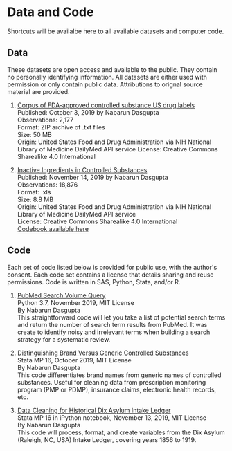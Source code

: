 # Data and Code
Shortcuts will be availalbe here to all available datasets and computer code.

## Data
These datasets are open access and available to the public. They contain no personally identifying information. All datasets are either used with permission or only contain public data. Attributions to orignal source material are provided.

1. [Corpus of FDA-approved controlled substance US drug labels](https://github.com/opioiddatalab/ExcipientHarm/blob/master/inactive%20ingredients/DrugLabelCorpus.md)<br>
Published: October 3, 2019 by Nabarun Dasgupta<br>
Observations: 2,177<br>
Format: ZIP archive of .txt files <br>
Size: 50 MB<br>
Origin: United States Food and Drug Administration via NIH National Library of Medicine DailyMed API service
License: Creative Commons Sharealike 4.0 International<br>

2. [Inactive Ingredients in Controlled Substances](https://github.com/opioiddatalab/ExcipientHarm/blob/master/inactive%20ingredients/allcsingredientswide.xls)<br>
Published: November 14, 2019 by Nabarun Dasgupta<br>
Observations: 18,876<br>
Format: .xls<br>
Size: 8.8 MB<br>
Origin: United States Food and Drug Administration via NIH National Library of Medicine DailyMed API service<br>
License: Creative Commons Sharealike 4.0 International<br>
[Codebook available here](https://github.com/opioiddatalab/ExcipientHarm/blob/master/inactive%20ingredients/inactive%20ingredients%20codebook.pdf)


## Code
Each set of code listed below is provided for public use, with the author's consent. Each code set contains a license that details sharing and reuse permissions. Code is written in SAS, Python, Stata, and/or R. 

1. [PubMed Search Volume Query](https://github.com/opioiddatalab/DataCode/blob/master/code/PubMedVolume.md)<br>
Python 3.7, November 2019, MIT License<br>
By Nabarun Dasgupta<br>
This straightforward code will let you take a list of potential search terms and return the number of search term results from PubMed. It was create to identify noisy and irrelevant terms when building a search strategy for a systematic review.

1. [Distinguishing Brand Versus Generic Controlled Substances](https://github.com/opioiddatalab/ExcipientHarm/blob/ecf050dbc548d6dd81b02727ed7c24d257e724de/Data%20cleaning%20brand%20names.do)<br>
Stata MP 16, October 2019, MIT License<br>
By Nabarun Dasgupta<br>
This code differentiates brand names from generic names of controlled substances. Useful for cleaning data from prescription monitoring program (PMP or PDMP), insurance claims, electronic health records, etc.

1. [Data Cleaning for Historical Dix Asylum Intake Ledger](https://github.com/opioiddatalab/DixLedger/blob/master/Dix%20Hospital%20Ledger%20-%20data%20cleaning.ipynb)<br>
Stata MP 16 in iPython notebook, November 13, 2019, MIT License<br>
By Nabarun Dasgupta<br>
This code will process, format, and create variables from the Dix Asylum (Raleigh, NC, USA) Intake Ledger, covering years 1856 to 1919. 
